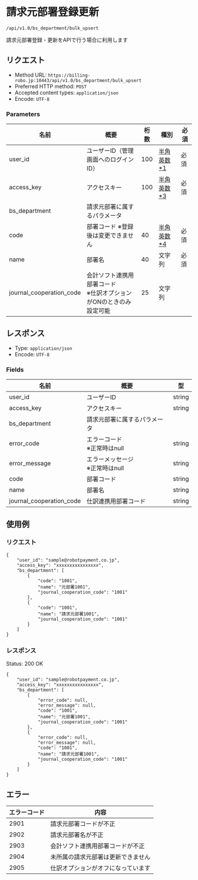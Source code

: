 # 請求元部署登録更新

`/api/v1.0/bs_department/bulk_upsert`

請求元部署登録・更新をAPIで行う場合に利用します

## リクエスト
- Method URL: `https://billing-robo.jp:10443/api/v1.0/bs_department/bulk_upsert`
- Preferred HTTP method: `POST`
- Accepted content types: `application/json`
- Encode: `UTF-8`

### Parameters

| 名前                     | 概要                                                                  | 桁数 | 種別                               | 必須 |
| ------------------------ | --------------------------------------------------------------------- | ---- | ---------------------------------- | ---- |
| user_id                  | ユーザーID（管理画面へのログインID）                                  | 100  | [半角英数\*1](/README.md#種別注釈) | 必須 |
| access_key               | アクセスキー                                                          | 100  | [半角英数\*3](/README.md#種別注釈) | 必須 |
| bs_department            | 請求元部署に属するパラメータ                                          |      |                                    |      |
| code                     | 部署コード  ※登録後は変更できません                                   | 40   | [半角英数\*4](/README.md#種別注釈) | 必須 |
| name                     | 部署名                                                                | 40   | 文字列                             | 必須 |
| journal_cooperation_code | 会計ソフト連携用部署コード <br> ※仕訳オプションがONのときのみ設定可能 | 25   | 文字列                             |      |


## レスポンス

- Type: `application/json`
- Encode: `UTF-8`

### Fields

| 名前                     | 概要                                | 型     |
| ------------------------ | ----------------------------------- | ------ |
| user_id                  | ユーザーID                          | string |
| access_key               | アクセスキー                        | string |
| bs_department            | 請求元部署に属するパラメータ        |        |
| error_code               | エラーコード <br> ※正常時はnull     | string |
| error_message            | エラーメッセージ <br> ※正常時はnull | string |
| code                     | 部署コード                          | string |
| name                     | 部署名                              | string |
| journal_cooperation_code | 仕訳連携用部署コード                | string |


## 使用例

### リクエスト

```
{
    "user_id": "sample@robotpayment.co.jp",
    "access_key": "xxxxxxxxxxxxxxxx",
    "bs_department": [
        {
            "code": "1001",
            "name": "元部署1001",
            "journal_cooperation_code": "1001"
        },
        {
            "code": "1001",
            "name": "請求元部署1001",
            "journal_cooperation_code": "1001"
        }
    ]
}
```

### レスポンス

Status: 200 OK

```
{
    "user_id": "sample@robotpayment.co.jp",
    "access_key": "xxxxxxxxxxxxxxxx",
    "bs_department": [
        {
            "error_code": null,
            "error_message": null,
            "code": "1001",
            "name": "元部署1001",
            "journal_cooperation_code": "1001"
        },
        {
            "error_code": null,
            "error_message": null,
            "code": "1001",
            "name": "請求元部署1001",
            "journal_cooperation_code": "1001"
        }
    ]
}
```

## エラー

| エラーコード | 内容                               |
| ------------ | ---------------------------------- |
| 2901         | 請求元部署コードが不正             |
| 2902         | 請求元部署名が不正                 |
| 2903         | 会計ソフト連携用部署コードが不正   |
| 2904         | 未所属の請求元部署は更新できません |
| 2905         | 仕訳オプションがオフになっています |